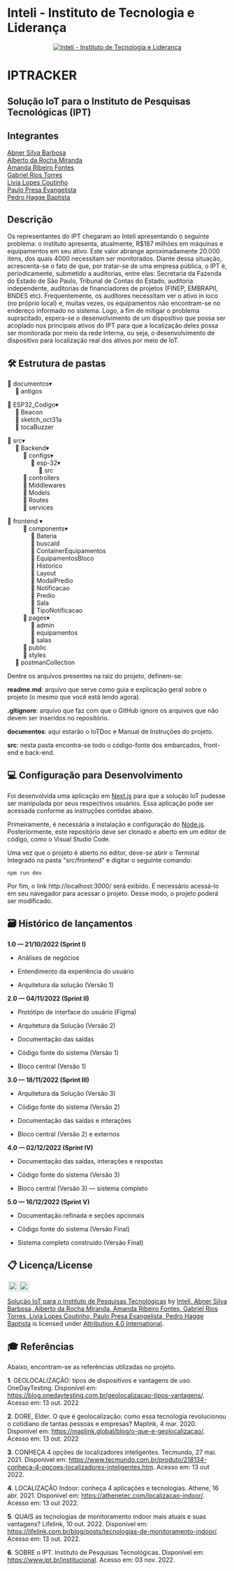 # Inteli - Instituto de Tecnologia e Liderança

<p  align="center">
<a  href= "https://www.inteli.edu.br/"><img  src="https://www.inteli.edu.br/wp-content/uploads/2021/08/20172028/marca_1-2.png"  alt="Inteli - Instituto de Tecnologia e Liderança"  border="0"></a>
</p>

# IPTRACKER

## Solução IoT para o Instituto de Pesquisas Tecnológicas (IPT)

## Integrantes

<a  href="https://www.linkedin.com/in/abner-silva-barbosa-8a3542225/"> Abner Silva Barbosa</br></a>
<a  href="https://www.linkedin.com/in/alberto-da-rocha-miranda-angrysine/">Alberto da Rocha Miranda</br></a>
<a  href="https://www.linkedin.com/in/amanda-fontes/">Amanda Ribeiro Fontes</br></a>
<a  href="https://www.linkedin.com/in/gabrielriostorres/">Gabriel Rios Torres</br></a>
<a  href="https://www.linkedin.com/in/liviapcoutinho/">Livia Lopes Coutinho</br></a>
<a  href="https://www.linkedin.com/in/paulo-evangelista/">Paulo Presa Evangelista</br></a>
<a  href="https://www.linkedin.com/in/pedro-hagge/">Pedro Hagge Baptista</br></a>

## Descrição

Os representantes do IPT chegaram ao Inteli apresentando o seguinte problema: o instituto apresenta, atualmente, R$187 milhões em máquinas e equipamentos em seu ativo. Este valor abrange aproximadamente 20.000 itens, dos quais 4000 necessitam ser monitorados. Diante dessa situação, acrescenta-se o fato de que, por tratar-se de uma empresa pública, o IPT é, periodicamente, submetido a auditorias, entre elas: Secretaria da Fazenda do Estado de São Paulo, Tribunal de Contas do Estado, auditoria independente, auditorias de financiadores de projetos (FINEP, EMBRAPII, BNDES etc). Frequentemente, os auditores necessitam ver o ativo in loco (no próprio local) e, muitas vezes, os equipamentos não encontram-se no endereço informado no sistema. Logo, a fim de mitigar o problema supracitado, espera-se o desenvolvimento de um dispositivo que possa ser acoplado nos principais ativos do IPT para que a localização deles possa ser monitorada por meio da rede interna, ou seja, o desenvolvimento de dispositivo para localização real dos ativos por meio de IoT.

## 🛠 Estrutura de pastas

:file_folder: documentos▾<br>
&emsp; :file_folder: antigos</br>

:file_folder: ESP32_Codigo▾<br>
&emsp; :file_folder: Beacon<br>
&emsp; :file_folder: sketch_oct31a<br>
&emsp; :file_folder: tocaBuzzer</br>

:file_folder: src▾<br>
&emsp; :file_folder: Backend▾<br>
&emsp; &emsp; :file_folder: configs▾<br>
&emsp; &emsp; &emsp; :file_folder: esp-32▾<br>
&emsp; &emsp; &emsp; &emsp; :file_folder: src<br>
&emsp; &emsp;  :file_folder: controllers<br>
&emsp; &emsp; :file_folder: Middlewares<br>
&emsp; &emsp; :file_folder: Models<br>
&emsp; &emsp; :file_folder: Routes<br>
&emsp; &emsp; :file_folder: services</br>

:file_folder: frontend ▾<br>
&emsp; &emsp; :file_folder: components▾<br>
&emsp; &emsp; &emsp; :file_folder: Bateria<br>
&emsp; &emsp; &emsp; :file_folder: buscaId<br>
&emsp; &emsp; &emsp; :file_folder: ContainerEquipamentos<br>
&emsp; &emsp; &emsp; :file_folder: EquipamentosBloco<br>
&emsp; &emsp; &emsp; :file_folder: Historico<br>
&emsp; &emsp; &emsp; :file_folder: Layout<br>
&emsp; &emsp; &emsp; :file_folder: ModalPredio<br>
&emsp; &emsp; &emsp; :file_folder: Notificacao<br>
&emsp; &emsp; &emsp; :file_folder: Predio<br>
&emsp; &emsp; &emsp; :file_folder: Sala<br>
&emsp; &emsp; &emsp; :file_folder: TipoNotificacao<br>
&emsp; &emsp; :file_folder: pages▾<br>
&emsp; &emsp; &emsp; :file_folder: admin<br>
&emsp; &emsp; &emsp; :file_folder: equipamentos<br>
&emsp; &emsp; &emsp; :file_folder: salas<br>
&emsp; &emsp; :file_folder: public<br>
&emsp; &emsp; :file_folder: styles<br>
&emsp;  :file_folder: postmanCollection</br>
  
Dentre os arquivos presentes na raiz do projeto, definem-se:

**readme.md**: arquivo que serve como guia e explicação geral sobre o projeto (o mesmo que você está lendo agora).

**.gitignore**: arquivo que faz com que o GitHub ignore os arquivos que não devem ser inseridos no repositório.

**documentos**: aqui estarão o IoTDoc e Manual de Instruções do projeto.

**src**: nesta pasta encontra-se todo o código-fonte dos embarcados, front-end e back-end.


## 💻 Configuração para Desenvolvimento

Foi desenvolvida uma aplicação em <a href="https://nextjs.org/docs">Next.js</a> para que a solução IoT pudesse ser manipulada por seus respectivos usuários. Essa aplicação pode ser acessada conforme as instruções contidas abaixo.

Primeiramente, é necessária a instalação e configuração do <a href="https://nodejs.org/en/download/">Node.js</a>. Posteriormente, este repositório deve ser clonado e aberto em um editor de código, como o Visual Studio Code.

Uma vez que o projeto é aberto no editor, deve-se abrir o Terminal Integrado na pasta "src/frontend" e digitar o seguinte comando:

    npm run dev

Por fim, o link http://localhost:3000/ será exibido. É necessário acessá-lo em seu navegador para acessar o projeto. Desse modo, o projeto poderá ser modificado.  

## 🗃 Histórico de lançamentos


**1.0 — 21/10/2022 (Sprint I)**

* Análises de negócios

* Entendimento da experiência do usuário

* Arquitetura da solução (Versão 1)


**2.0 — 04/11/2022 (Sprint II)**

* Protótipo de interface do usuário (Figma)

* Arquitetura da Solução (Versão 2)

* Documentação das saídas

* Código fonte do sistema (Versão 1)

* Bloco central (Versão 1)
  

**3.0 — 18/11/2022 (Sprint III)**

* Arquitetura da Solução (Versão 3)

* Código fonte do sistema (Versão 2)

* Documentação das saídas e interações

* Bloco central (Versão 2) e externos


**4.0 — 02/12/2022 (Sprint IV)**

* Documentação das saídas, interações e respostas

* Código fonte do sistema (Versão 3)

* Bloco central (Versão 3) — sistema completo
  

**5.0 — 16/12/2022 (Sprint V)**

* Documentação refinada e seções opcionais

* Código fonte do sistema (Versão Final)

* Sistema completo construído (Versão Final)
  
  

## 📋 Licença/License

<img  style="height:22px!important;margin-left:3px;vertical-align:text-bottom;"  src="https://mirrors.creativecommons.org/presskit/icons/cc.svg?ref=chooser-v1"><img  style="height:22px!important;margin-left:3px;vertical-align:text-bottom;"  src="https://mirrors.creativecommons.org/presskit/icons/by.svg?ref=chooser-v1">

<p  xmlns:cc="http://creativecommons.org/ns#"  xmlns:dct="http://purl.org/dc/terms/"><a  property="dct:title"  rel="cc:attributionURL"  href="https://github.com/Spidus/Teste_Final_1">Solução IoT para o Instituto de Pesquisas Tecnológicas</a> by <a  rel="cc:attributionURL dct:creator"  property="cc:attributionName"  href="https://www.yggbrasil.com.br/vr">Inteli, Abner Silva Barbosa, Alberto da Rocha Miranda, Amanda Ribeiro Fontes, Gabriel Rios Torres, Livia Lopes Coutinho, Paulo Presa Evangelista, Pedro Hagge Baptista</a> is licensed under <a  href="http://creativecommons.org/licenses/by/4.0/?ref=chooser-v1"  target="_blank"  rel="license noopener noreferrer"  style="display:inline-block;">Attribution 4.0 International</a>.</p>

  

## 🎓 Referências

Abaixo, encontram-se as referências utilizadas no projeto.

**1**. GEOLOCALIZAÇÃO: tipos de dispositivos e vantagens de uso. OneDayTesting. Disponível em: https://blog.onedaytesting.com.br/geolocalizacao-tipos-vantagens/. Acesso em: 13 out. 2022

**2**. DORE, Elder. O que é geolocalização: como essa tecnologia revolucionou o cotidiano de tantas pessoas e empresas? Maplink, 4 mar. 2020. Disponível em: https://maplink.global/blog/o-que-e-geolocalizacao/. Acesso em: 13 out. 2022

**3**. CONHEÇA 4 opções de localizadores inteligentes. Tecmundo, 27 mai. 2021. Disponível em: https://www.tecmundo.com.br/produto/218134-conheca-4-opcoes-localizadores-inteligentes.htm. Acesso em: 13 out 2022.

**4**. LOCALIZAÇÃO Indoor: conheça 4 aplicações e tecnologias. Athene, 16 abr. 2021. Disponível em: https://athenetec.com/localizacao-indoor/. Acesso em: 13 out 2022.

**5**. QUAIS as tecnologias de monitoramento indoor mais atuais e suas vantagens? Lifelink, 10 out. 2022. Disponível em: https://lifelink.com.br/blog/posts/tecnologias-de-monitoramento-indoor/. Acesso em: 13 out. 2022.

**6**. SOBRE o IPT. Instituto de Pesquisas Tecnológicas. Disponível em: https://www.ipt.br/institucional. Acesso em: 03 nov. 2022.